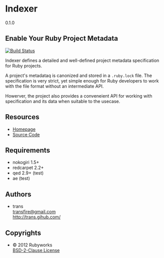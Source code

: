 # <span class="ititle">Indexer</span>

<span class="iversion">0.1.0</span>

## Enable Your Ruby Project Metadata

[![Build Status](https://secure.travis-ci.org/rubyworks/indexer.png)](http://travis-ci.org/rubyworks/indexer)

Indexer defines a detailed and well-defined project metadata specification
for Ruby projects.

A project's metadataq is canonized and stored in a `.ruby.lock` file.
The specification is very strict, yet simple enough for Ruby developers
to work with the file format without an intermediate API.

Howerver, the project also provides a conveneient API for working with
specification and its data when suitable to the usecase.

## Resources

<ul>
<li><a class="iresource" href="http://rubyworks.github.com/indexer" name="home">Homepage</a></li>
<li><a class="iresource" href="http://github.com/rubyworks/indexer" name="code">Source Code</a></li>
</ul>

## Requirements

<ul>
<li class="irequirement">
  <span class="name">nokogiri</span> <span class="version">1.5+</span></span>
</li>
<li class="irequirement">
  <span class="name">redcarpet</span> <span class="version">2.2+</span></span>
</li>
<li class="irequirement">
  <span class="name">qed</span> <span class="version">2.9+</span> <span class="groups">(test)</span>
</li>
<li class="irequirement">
  <span class="name">ae</span> <span class="version"></span> <span class="groups">(test)</span>
</li>
</ul>

## Authors

<ul>
<li class="vcard iauthor">
  <div class="nickname">trans</div>
  <div><a class="email" href="mailto:transfire@gmail.com">transfire@gmail.com</a></div>
  <div><a class="url" href="http://example.com/">http://trans.gihub.com/</a></div>
</li>
</ul>

## Copyrights

<ul>
<li class="icopyright">
  &copy; <span class="year">2012</span> <span class="holder">Rubyworks</span>
  <div class="license">
    <a href="http://www.spdx.org/licenses/BSD-2-Clause" rel="license">BSD-2-Clause License</a>
  </div>
</li>
<ul>


